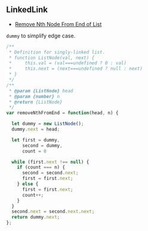 ## LinkedLink

- [Remove Nth Node From End of List](https://leetcode.com/problems/remove-nth-node-from-end-of-list/)

`dummy` to simplify edge case.

```js
/**
 * Definition for singly-linked list.
 * function ListNode(val, next) {
 *     this.val = (val===undefined ? 0 : val)
 *     this.next = (next===undefined ? null : next)
 * }
 */
/**
 * @param {ListNode} head
 * @param {number} n
 * @return {ListNode}
 */
var removeNthFromEnd = function(head, n) {

  let dummy = new ListNode();
  dummy.next = head;

  let first = dummy,
      second = dummy,
      count = 0

  while (first.next !== null) {
    if (count === n) {
      second = second.next;
      first = first.next;
    } else {
      first = first.next;
      count++;
    }
  }
  second.next = second.next.next;
  return dummy.next;
};
```